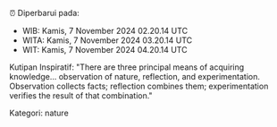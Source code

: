⏰ Diperbarui pada:
- WIB: Kamis, 7 November 2024 02.20.14 UTC
- WITA: Kamis, 7 November 2024 03.20.14 UTC
- WIT: Kamis, 7 November 2024 04.20.14 UTC

Kutipan Inspiratif:
"There are three principal means of acquiring knowledge... observation of nature, reflection, and experimentation. Observation collects facts; reflection combines them; experimentation verifies the result of that combination."


Kategori: nature

